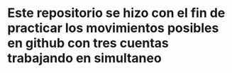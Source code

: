 # Este repositorio se hizo con el fin de practicar los movimientos posibles en github con tres cuentas trabajando en simultaneo